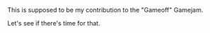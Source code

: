 This is supposed to be my contribution to the "Gameoff" Gamejam.

Let's see if there's time for that.
